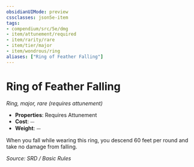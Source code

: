 ```yaml
---
obsidianUIMode: preview
cssclasses: json5e-item
tags:
- compendium/src/5e/dmg
- item/attunement/required
- item/rarity/rare
- item/tier/major
- item/wondrous/ring
aliases: ["Ring of Feather Falling"]
---
```

# Ring of Feather Falling
*Ring, major, rare (requires attunement)*  

- **Properties**: Requires Attunement
- **Cost**: ⏤
- **Weight**: ⏤

When you fall while wearing this ring, you descend 60 feet per round and take no damage from falling.

*Source: SRD / Basic Rules*